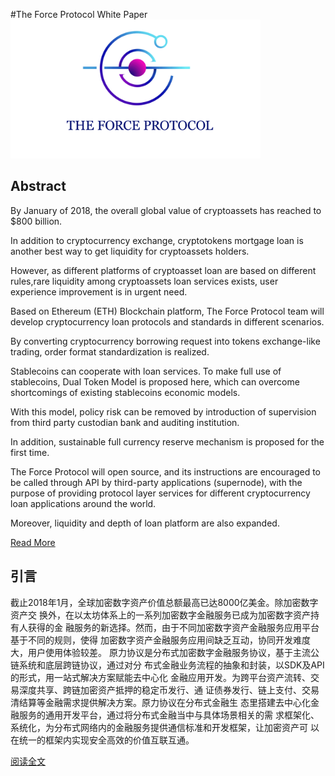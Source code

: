 #The Force Protocol White Paper
<span>
    <a href="https://www.theforceprotocol.com/">
      <img width="400px" src='./assets/theforceprotocol.jpg'/>
    </a>
  </span>
## Abstract

By January of 2018, the overall global value of cryptoassets has reached to $800 billion.

In addition to cryptocurrency exchange, cryptotokens mortgage loan is another best way to get liquidity for cryptoassets holders.

However, as different platforms of cryptoasset loan are based on different rules,rare liquidity among cryptoassets loan services exists, user experience improvement is in urgent need.

Based on Ethereum (ETH) Blockchain platform, The Force Protocol team will develop
cryptocurrency loan protocols and standards in different scenarios.

By converting cryptocurrency borrowing request into tokens exchange-like trading, order format standardization is realized.

Stablecoins can cooperate with loan services. To make full use of stablecoins, Dual Token Model is proposed here, which can overcome shortcomings of existing stablecoins economic models.

With this model, policy risk can be removed by introduction of supervision from third party custodian bank and auditing institution.

In addition, sustainable full currency reserve mechanism is proposed for the first time.

The Force Protocol will open source, and its instructions are encouraged to be called through API by third-party applications (supernode), with the purpose of providing protocol layer services for different cryptocurrency loan applications around the world.

Moreover, liquidity and depth of loan platform are also expanded.

[Read More](https://www.theforceprotocol.com/theforceprotocol_whitepaper_en.pdf)

## 引言

截止2018年1月，全球加密数字资产价值总额最高已达8000亿美金。除加密数字资产交
换外，在以太坊体系上的一系列加密数字金融服务已成为加密数字资产持有人获得的金
融服务的新选择。然而，由于不同加密数字资产金融服务应用平台基于不同的规则，使得
加密数字资产金融服务应用间缺乏互动，协同开发难度大，用户使用体验较差。
原力协议是分布式加密数字金融服务协议，基于主流公链系统和底层跨链协议，通过对分
布式金融业务流程的抽象和封装，以SDK及API的形式，用一站式解决方案赋能去中心化
金融应用开发。为跨平台资产流转、交易深度共享、跨链加密资产抵押的稳定币发行、通
证债券发行、链上支付、交易清结算等金融需求提供解决方案。原力协议在分布式金融生
态里搭建去中心化金融服务的通用开发平台，通过将分布式金融当中与具体场景相关的需
求框架化、系统化，为分布式网络内的金融服务提供通信标准和开发框架，让加密资产可
以在统一的框架内实现安全高效的价值互联互通。

[阅读全文](https://theforceprotocol.com/theforceprotocol_whitepaper.pdf)